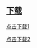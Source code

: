 
## [下载](itms-services:///?action=download-manifest&url=https://raw.githubusercontent.com/1ilI/TestMyipa/master/PunishmentAider/manifest.plist)


<a href="itms-services:///?action=download-manifest&amp;url=https://raw.githubusercontent.com/1ilI/TestMyipa/master/PunishmentAider/manifest.plist" alt="download">

<!-- <img src="https://raw.githubusercontent.com/1ilI/TestMyipa/master/PunishmentAider/download.png" >  -->
点击下载1
</a>






[点击下载2](itms-services:///?action=download-manifest&url=https://raw.githubusercontent.com/1ilI/TestMyipa/master/PunishmentAider/manifest.plist)